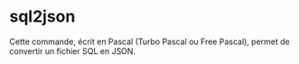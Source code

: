 # sql2json
Cette commande, écrit en Pascal (Turbo Pascal ou Free Pascal), permet de convertir un fichier SQL en JSON.
